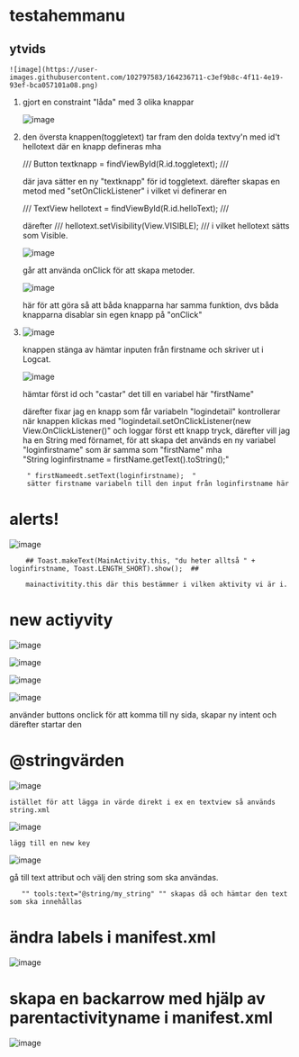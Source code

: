 # testahemmanu
## ytvids


    ![image](https://user-images.githubusercontent.com/102797583/164236711-c3ef9b8c-4f11-4e19-93ef-bca057101a08.png)


1. gjort en constraint "låda" med 3 olika knappar

    ![image](https://user-images.githubusercontent.com/102797583/164216319-55c64311-34b1-4b30-a825-fe6badaadec3.png)






2. den översta knappen(toggletext) tar fram den dolda textvy'n med id't hellotext där en knapp defineras mha 
    
    /// Button textknapp = findViewById(R.id.toggletext); ///
    
    där java sätter en ny "textknapp" för id toggletext. därefter skapas en metod med "setOnClickListener" i vilket vi definerar en   
    
    ///  TextView hellotext = findViewById(R.id.helloText); /// 
    
    därefter /// hellotext.setVisibility(View.VISIBLE); /// i vilket hellotext sätts som Visible.
    
    ![image](https://user-images.githubusercontent.com/102797583/164239212-9d70fe5a-8299-4480-b5d4-97c5222681e6.png)

    går att använda onClick för att skapa metoder.
    
    ![image](https://user-images.githubusercontent.com/102797583/164239410-8e9648a5-6618-42b1-8fde-1f373d0cb524.png)

    här för att göra så att båda knapparna har samma funktion, dvs båda knapparna disablar sin egen knapp på "onClick"
    
 
 
 
 
 
 
3.    
    ![image](https://user-images.githubusercontent.com/102797583/164695491-772de06e-e074-40d3-b6a3-c970d72d9214.png)
    
    knappen stänga av hämtar inputen från firstname och skriver ut i Logcat.
    
    ![image](https://user-images.githubusercontent.com/102797583/164696582-f9528783-95de-4d70-892a-bdebd8cc5e7b.png)
    
    hämtar först id och "castar" det till en variabel här "firstName"
    
    därefter fixar jag en knapp som får variabeln "logindetail"
    kontrollerar när knappen klickas med        "logindetail.setOnClickListener(new View.OnClickListener()"     och loggar först ett knapp tryck, därefter vill jag ha     en String med förnamet, för att skapa det används en ny variabel "loginfirstname" som är samma som "firstName"  mha     
        "String loginfirstname = firstName.getText().toString();"
        
        
        " firstNameedt.setText(loginfirstname);  " 
        sätter firstname variabeln till den input från loginfirstname här
        







  # alerts!
        
        
        
![image](https://user-images.githubusercontent.com/102797583/165261722-7a1ed548-c728-441a-96b7-05eacb0a2206.png)
        
        
        
        ## Toast.makeText(MainActivity.this, "du heter alltså " + loginfirstname, Toast.LENGTH_SHORT).show();  ##
        
        mainactivitity.this där this bestämmer i vilken aktivity vi är i.

  
  
  
  
  
  
  # new actiyvity
        
        
        
![image](https://user-images.githubusercontent.com/102797583/165269548-96f935a7-bb68-4f24-8e22-ba0e36b3b76c.png)
        

![image](https://user-images.githubusercontent.com/102797583/165269943-44e3a251-2a67-46a1-8f88-05da7613fd61.png)
        
        
![image](https://user-images.githubusercontent.com/102797583/165272430-e6696242-77cd-4796-9bae-5120d0624507.png)
        
        
        
        
![image](https://user-images.githubusercontent.com/102797583/165272585-0f42a927-9173-4497-aa52-b7c7dcc69890.png)
        
        
använder buttons onclick för att komma till ny sida, skapar ny intent och därefter startar den



# @stringvärden
        
![image](https://user-images.githubusercontent.com/102797583/165296139-bac51708-3f97-461d-bda9-a173a878b852.png)

    
    istället för att lägga in värde direkt i ex en textview så används string.xml
    
![image](https://user-images.githubusercontent.com/102797583/165296329-2ec7ec69-355a-4e26-8c70-757b3a093c2f.png)

    lägg till en new key

        
       

![image](https://user-images.githubusercontent.com/102797583/165296457-f888f1fe-9e67-4b29-b2c7-8bf85536386d.png)

gå till text attribut och välj den string som ska användas.

       "" tools:text="@string/my_string" "" skapas då och hämtar den text som ska innehållas
       
  
  
# ändra labels i manifest.xml 
  
![image](https://user-images.githubusercontent.com/102797583/165298284-316a6012-1872-42eb-b084-9445557b265c.png)



# skapa en backarrow med hjälp av parentactivityname i manifest.xml
    
![image](https://user-images.githubusercontent.com/102797583/165299663-b8e24be1-8c65-45f3-9097-080ab9f09697.png)




